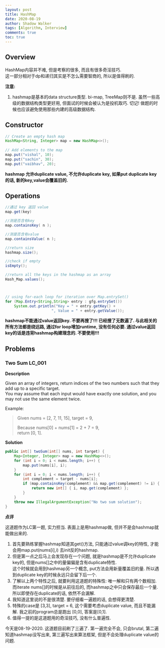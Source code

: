 ```yaml
---
layout: post
title: HashMap
date: 2020-08-19
author: Shadow Walker
tags: [Algorithm, Interview]
comments: true
toc: true
---
```


## Overview

HashMap内容并不难, 但是考察的很多, 而且有很多奇淫技巧.  
这一部分相对于dp和递归其实是不怎么需要智商的, 所以是值得刷的.

**注意:**

1. hashmap是基本的data structure类型. bi-map, TreeMap则不是. 虽然一些高级的数据结构类型更好用, 但面试的时候会被认为是投机取巧. 切记!  做题的时候也应该避免使用那些内建的高级数据结构. 

## Constructor
```java
// Create an empty hash map 
HashMap<String, Integer> map = new HashMap<>(); 
  
// Add elements to the map 
map.put("vishal", 10); 
map.put("sachin", 30); 
map.put("vaibhav", 20); 
```
**hashmap 允许duplicate value, 不允许duplicate key, 如果put duplicate key的话, 新的key,value会覆盖旧的.**

## Operations

```java
//通过 key 返回 value
map.get(key)

//测是否含有key
map.containsKey( n );

//测是否含有value
map.containsValue( n );

//return size
hashmap.size();

//check if empty
isEmpty();

//return all the keys in the hashmap as an array
Hash_Map.values();



// using for-each loop for iteration over Map.entrySet() 
for (Map.Entry<String,String> entry : gfg.entrySet())  
    System.out.println("Key = " + entry.getKey() + 
                     ", Value = " + entry.getValue()); 
```
**hashmap不能通过value返回key. 不要再搜了!!! 已经搜了无数遍了. 与此相关的所有方法都是绕远路, 通过for loop增加runtime, 没有任何必要. 通过value返回key的话是违背hashmap构建理念的. 不要使用!!!**




## Problems

### Two Sum LC_001

**Description**

Given an array of integers, return indices of the two numbers such that they add up to a specific target.  
You may assume that each input would have exactly one solution, and you may not use the same element twice.

Example:
> Given nums = [2, 7, 11, 15], target = 9,
> 
> Because nums[0] + nums[1] = 2 + 7 = 9,  
> return [0, 1].

**Solution**

```java
public int[] twoSum(int[] nums, int target) {
    Map<Integer, Integer> map = new HashMap<>();
    for (int i = 0; i < nums.length; i++) {
        map.put(nums[i], i);
    }
    for (int i = 0; i < nums.length; i++) {
        int complement = target - nums[i];
        if (map.containsKey(complement) && map.get(complement) != i) {
            return new int[] { i, map.get(complement) };
        }
    }
    throw new IllegalArgumentException("No two sum solution");
}
```

**点评**

这道题作为LC第一题, 实力担当. 表面上是用hashmap做, 但并不是会hashmap就能做出来的. 

1. 首先要熟练掌握hashmap知道其get()方法, 只能通过value调key的特性, 才能会用map.put(nums[i],i) 去init反的hashmap. 
2. 但是第一点之后马上会发现存在一个问题, 就是hashmap是不允许duplicate key的, 但是nums[]之中的量偏偏是含有duplicate特性.  
    这个时候就会用到hashmap另一个概念, put方法会用新量覆盖旧的量. 所以遇到duplicate key的时候永远只会留下后一个. 
3. 了解以上两个特性之后, 就要利用这道题的特殊性: 唯一解和只有两个数相加.  而iterate nums[]的时候是从前往后的, 而hashmap之中只会保存最后一个量. 所以即使存在duplicate的话, 依然不会漏解.  
4. 我知道这里说的不是很清楚. 要仔细看一遍题的话, 会想得更清楚. 
5. 特殊的case是 [3,3], target = 6, 这个需要考虑duplicate value, 而且不能漏解. 我之前的program总是跑出 [0,0], 答案是[0,1]. 
6. 值得一提的是这道题用的奇淫技巧, 没有什么普遍性. 

今天是08-19-2020. 这道题目前刷了三遍了. 第一遍完全不会, 只会brutal, 第二遍知道hashmap没写出来, 第三遍写出来算法框架, 但是不会处理duplicate value的问题. 



